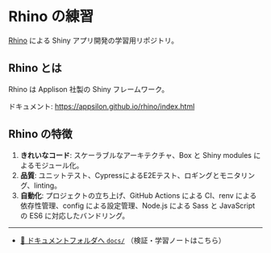 # Rhino の練習

[Rhino](https://appsilon.github.io/rhino/index.html) による Shiny アプリ開発の学習用リポジトリ。

## Rhino とは

Rhino は Applison 社製の Shiny フレームワーク。

ドキュメント: <https://appsilon.github.io/rhino/index.html>

## Rhino の特徴

1. **きれいなコード**: スケーラブルなアーキテクチャ、Box と Shiny modules によるモジュール化。
2. **品質**: ユニットテスト、CypressによるE2Eテスト、ロギングとモニタリング、linting。
3. **自動化**: プロジェクトの立ち上げ、GitHub Actions による CI、renv による依存性管理、config による設定管理、Node.js による Sass と JavaScript の ES6 に対応したバンドリング。

---

- [📗 ドキュメントフォルダへ `docs/`](./docs/) （検証・学習ノートはこちら）
